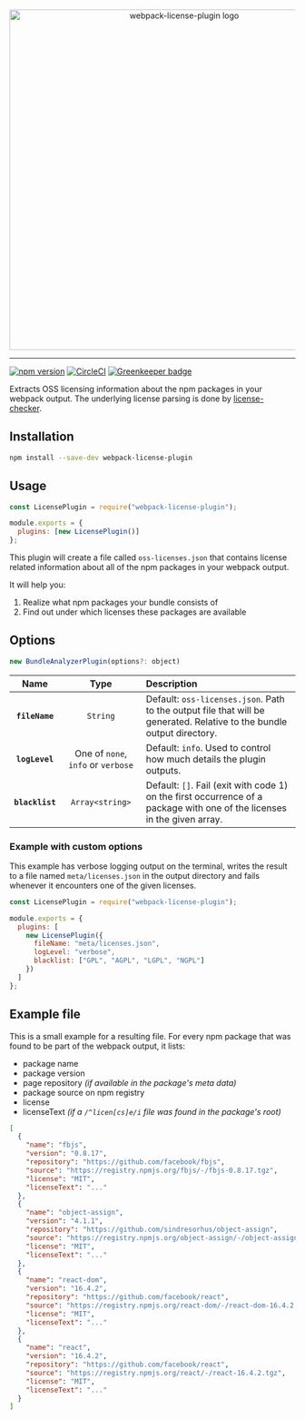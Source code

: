 <p align="center"><img title="webpack-license-plugin logo" alt="webpack-license-plugin logo" src="logo.svg" width="600" style="margin-top:20px;"></p>

---

[![npm version](https://badge.fury.io/js/webpack-license-plugin.svg)](https://badge.fury.io/js/webpack-license-plugin) [![CircleCI](https://circleci.com/gh/codepunkt/webpack-license-plugin/tree/master.svg?style=shield)](https://circleci.com/gh/codepunkt/webpack-license-plugin/tree/master) [![Greenkeeper badge](https://badges.greenkeeper.io/codepunkt/webpack-license-plugin.svg)](https://greenkeeper.io/)

Extracts OSS licensing information about the npm packages in your webpack output. The underlying license parsing is done by [license-checker](https://github.com/davglass/license-checker).

## Installation

```bash
npm install --save-dev webpack-license-plugin
```

## Usage

```js
const LicensePlugin = require("webpack-license-plugin");

module.exports = {
  plugins: [new LicensePlugin()]
};
```

This plugin will create a file called `oss-licenses.json` that contains license related information about all of the npm packages in your webpack output.

It will help you:

1. Realize what npm packages your bundle consists of
2. Find out under which licenses these packages are available

## Options

```js
new BundleAnalyzerPlugin(options?: object)
```

|      Name       |                Type                | Description                                                                                                              |
| :-------------: | :--------------------------------: | :----------------------------------------------------------------------------------------------------------------------- |
| **`fileName`**  |              `String`              | Default: `oss-licenses.json`. Path to the output file that will be generated. Relative to the bundle output directory.   |
| **`logLevel`**  | One of `none`, `info` or `verbose` | Default: `info`. Used to control how much details the plugin outputs.                                                    |
| **`blacklist`** |          `Array<string>`           | Default: `[]`. Fail (exit with code 1) on the first occurrence of a package with one of the licenses in the given array. |

### Example with custom options

This example has verbose logging output on the terminal, writes the result to a file named `meta/licenses.json` in the output directory and fails whenever it encounters one of the given licenses.

```js
const LicensePlugin = require("webpack-license-plugin");

module.exports = {
  plugins: [
    new LicensePlugin({
      fileName: "meta/licenses.json",
      logLevel: "verbose",
      blacklist: ["GPL", "AGPL", "LGPL", "NGPL"]
    })
  ]
};
```

## Example file

This is a small example for a resulting file. For every npm package that was found to be part of the webpack output, it lists:

- package name
- package version
- page repository _(if available in the package's meta data)_
- package source on npm registry
- license
- licenseText _(if a `/^licen[cs]e/i` file was found in the package's root)_

```json
[
  {
    "name": "fbjs",
    "version": "0.8.17",
    "repository": "https://github.com/facebook/fbjs",
    "source": "https://registry.npmjs.org/fbjs/-/fbjs-0.8.17.tgz",
    "license": "MIT",
    "licenseText": "..."
  },
  {
    "name": "object-assign",
    "version": "4.1.1",
    "repository": "https://github.com/sindresorhus/object-assign",
    "source": "https://registry.npmjs.org/object-assign/-/object-assign-4.1.1.tgz",
    "license": "MIT",
    "licenseText": "..."
  },
  {
    "name": "react-dom",
    "version": "16.4.2",
    "repository": "https://github.com/facebook/react",
    "source": "https://registry.npmjs.org/react-dom/-/react-dom-16.4.2.tgz",
    "license": "MIT",
    "licenseText": "..."
  },
  {
    "name": "react",
    "version": "16.4.2",
    "repository": "https://github.com/facebook/react",
    "source": "https://registry.npmjs.org/react/-/react-16.4.2.tgz",
    "license": "MIT",
    "licenseText": "..."
  }
]
```

